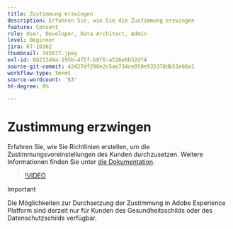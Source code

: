 ```yaml
---
title: Zustimmung erzwingen
description: Erfahren Sie, wie Sie die Zustimmung erzwingen
feature: Consent
role: User, Developer, Data Architect, Admin
level: Beginner
jira: KT-10362
thumbnail: 345677.jpeg
exl-id: 08213d4a-195b-4f5f-b8f6-a516e6b52df4
source-git-commit: 42427df298e2c5ae734ce050e935378db51e66a1
workflow-type: tm+mt
source-wordcount: '53'
ht-degree: 0%

---
```


# Zustimmung erzwingen

Erfahren Sie, wie Sie Richtlinien erstellen, um die Zustimmungsvoreinstellungen des Kunden durchzusetzen. Weitere Informationen finden Sie unter [die Dokumentation](https://experienceleague.adobe.com/docs/experience-platform/data-governance/enforcement/auto-enforcement.html).

>[!VIDEO](https://video.tv.adobe.com/v/345677?quality=12&learn=on)

>[!IMPORTANT]
>
> Die Möglichkeiten zur Durchsetzung der Zustimmung in Adobe Experience Platform sind derzeit nur für Kunden des Gesundheitsschilds oder des Datenschutzschilds verfügbar.
